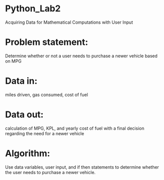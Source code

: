 # Python_Lab2
Acquiring Data for Mathematical Computations with User Input
# Problem statement: 
Determine whether or not a user needs to purchase a newer vehicle based on MPG
# Data in: 
miles driven, gas consumed, cost of fuel
# Data out: 
calculation of MPG, KPL, and yearly cost of fuel with a final decision regarding the need for a newer vehicle
# Algorithm: 
Use data variables, user input, and if then statements to determine whether the user needs to purchase a newer vehicle.

